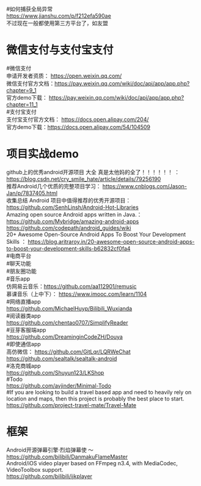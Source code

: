 #如何捕获全局异常  
https://www.jianshu.com/p/f212efa590ae  
不过现在一般都使用第三方平台了，如友盟  
# 微信支付与支付宝支付  
#微信支付  
申请开发者资质： https://open.weixin.qq.com/  
微信支付官方文档：https://pay.weixin.qq.com/wiki/doc/api/app/app.php?chapter=9_1  
官方demo下载： https://pay.weixin.qq.com/wiki/doc/api/app/app.php?chapter=11_1  
#支付宝支付  
支付宝支付官方文档： https://docs.open.alipay.com/204/  
官方demo下载：https://docs.open.alipay.com/54/104509  
# 项目实战demo   
github上的优秀android开源项目 大全 真是太他妈的全了！！！！！！  ：https://blog.csdn.net/cry_smile_hate/article/details/79256190    
推荐Android几个优质的完整项目学习： https://www.cnblogs.com/Jason-Jan/p/7837405.html  
收集总结 Android 项目中值得推荐的优秀开源项目： https://github.com/SenhLinsh/Android-Hot-Libraries  
Amazing open source Android apps written in Java.： https://github.com/Mybridge/amazing-android-apps  
https://github.com/codepath/android_guides/wiki  
20+ Awesome Open-Source Android Apps To Boost Your Development Skills  ：  https://blog.aritraroy.in/20-awesome-open-source-android-apps-to-boost-your-development-skills-b62832cf0fa4  
#电商平台   
#聊天功能   
#朋友圈功能   
#音乐app  
仿网易云音乐：https://github.com/aa112901/remusic  
慕课音乐（上中下）： https://www.imooc.com/learn/1104  
#网络直播app  
https://github.com/MichaelHuyp/Bilibili_Wuxianda  
#阅读器类app  
https://github.com/chentao0707/SimplifyReader  
#豆芽客服端app  
https://github.com/DreaminginCodeZH/Douya  
#即使通信app  
高仿微信： https://github.com/GitLqr/LQRWeChat   
https://github.com/sealtalk/sealtalk-android  
#洛克商城app  
https://github.com/Shuyun123/LKShop  
#Todo  
https://github.com/avjinder/Minimal-Todo  
#If you are looking to build a travel based app and need to heavily rely on location and maps, then this project is probably the best place to start.  
https://github.com/project-travel-mate/Travel-Mate  

# 框架  
Android开源弹幕引擎·烈焰弹幕使 ～  https://github.com/bilibili/DanmakuFlameMaster  
Android/iOS video player based on FFmpeg n3.4, with MediaCodec, VideoToolbox support.  
https://github.com/bilibili/ijkplayer  

